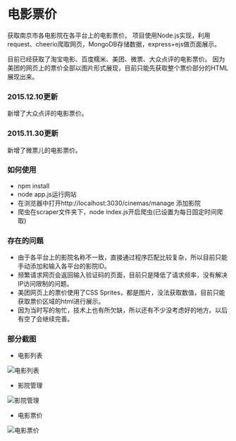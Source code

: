 # 电影票价

获取南京市各电影院在各平台上的电影票价。
项目使用Node.js实现，利用request、cheerio爬取网页，MongoDB存储数据，express+ejs做页面展示。

目前已经获取了淘宝电影、百度糯米、美团、微票、大众点评的电影票价。
因为美团的网页上的票价全部以图片形式展现，目前只能先获取整个票价部分的HTML展现出来。

### 2015.12.10更新
新增了大众点评的电影票价。

### 2015.11.30更新
新增了微票儿的电影票价。

### 如何使用
- npm install
- node app.js运行网站
- 在浏览器中打开http://localhost:3030/cinemas/manage 添加影院
- 爬虫在scraper文件夹下，node index.js开启爬虫(已设置为每日固定时间爬取)

### 存在的问题
- 由于各平台上的影院名称不一致，直接通过程序匹配比较复杂，所以目前只能手动添加和输入各平台的影院ID。
- 频繁请求网页会返回输入验证码的页面，目前只是降低了请求频率，没有解决IP访问限制的问题。
- 美团网页上的票价使用了CSS Sprites，都是图片，没法获取数值，目前只能获取票价区域的html进行展示。
- 因为当时写的匆忙，技术上也有所欠缺，所以还有不少没考虑好的地方。以后有空了会继续完善。

### 部分截图

- 电影列表

![电影列表](https://raw.githubusercontent.com/LiangCY/MovieTickets/master/screenshots/movies.jpg)

- 影院管理

![影院管理](https://raw.githubusercontent.com/LiangCY/MovieTickets/master/screenshots/cinemas.jpg)

- 电影票价

![电影票价](https://raw.githubusercontent.com/LiangCY/MovieTickets/master/screenshots/tickets.jpg)
